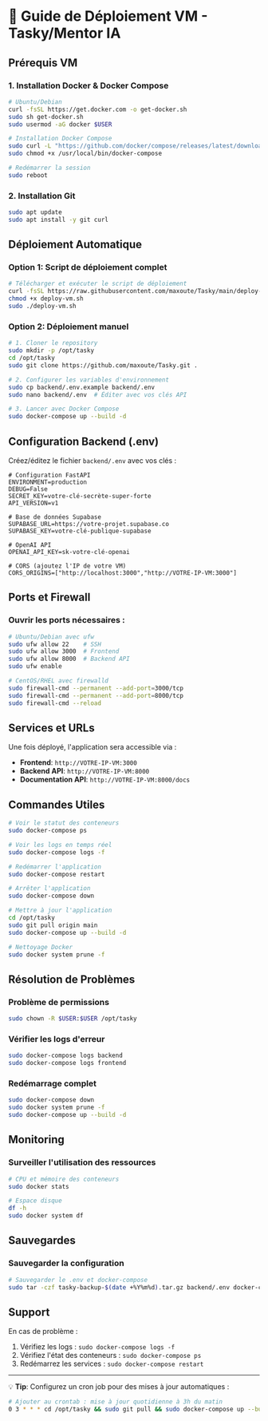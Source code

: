 # 🚀 Guide de Déploiement VM - Tasky/Mentor IA

## Prérequis VM

### 1. Installation Docker & Docker Compose

```bash
# Ubuntu/Debian
curl -fsSL https://get.docker.com -o get-docker.sh
sudo sh get-docker.sh
sudo usermod -aG docker $USER

# Installation Docker Compose
sudo curl -L "https://github.com/docker/compose/releases/latest/download/docker-compose-$(uname -s)-$(uname -m)" -o /usr/local/bin/docker-compose
sudo chmod +x /usr/local/bin/docker-compose

# Redémarrer la session
sudo reboot
```

### 2. Installation Git

```bash
sudo apt update
sudo apt install -y git curl
```

## Déploiement Automatique

### Option 1: Script de déploiement complet

```bash
# Télécharger et exécuter le script de déploiement
curl -fsSL https://raw.githubusercontent.com/maxoute/Tasky/main/deploy-vm.sh -o deploy-vm.sh
chmod +x deploy-vm.sh
sudo ./deploy-vm.sh
```

### Option 2: Déploiement manuel

```bash
# 1. Cloner le repository
sudo mkdir -p /opt/tasky
cd /opt/tasky
sudo git clone https://github.com/maxoute/Tasky.git .

# 2. Configurer les variables d'environnement
sudo cp backend/.env.example backend/.env
sudo nano backend/.env  # Éditer avec vos clés API

# 3. Lancer avec Docker Compose
sudo docker-compose up --build -d
```

## Configuration Backend (.env)

Créez/éditez le fichier `backend/.env` avec vos clés :

```env
# Configuration FastAPI
ENVIRONMENT=production
DEBUG=False
SECRET_KEY=votre-clé-secrète-super-forte
API_VERSION=v1

# Base de données Supabase
SUPABASE_URL=https://votre-projet.supabase.co
SUPABASE_KEY=votre-clé-publique-supabase

# OpenAI API
OPENAI_API_KEY=sk-votre-clé-openai

# CORS (ajoutez l'IP de votre VM)
CORS_ORIGINS=["http://localhost:3000","http://VOTRE-IP-VM:3000"]
```

## Ports et Firewall

### Ouvrir les ports nécessaires :

```bash
# Ubuntu/Debian avec ufw
sudo ufw allow 22    # SSH
sudo ufw allow 3000  # Frontend
sudo ufw allow 8000  # Backend API
sudo ufw enable

# CentOS/RHEL avec firewalld
sudo firewall-cmd --permanent --add-port=3000/tcp
sudo firewall-cmd --permanent --add-port=8000/tcp
sudo firewall-cmd --reload
```

## Services et URLs

Une fois déployé, l'application sera accessible via :

- **Frontend**: `http://VOTRE-IP-VM:3000`
- **Backend API**: `http://VOTRE-IP-VM:8000`
- **Documentation API**: `http://VOTRE-IP-VM:8000/docs`

## Commandes Utiles

```bash
# Voir le statut des conteneurs
sudo docker-compose ps

# Voir les logs en temps réel
sudo docker-compose logs -f

# Redémarrer l'application
sudo docker-compose restart

# Arrêter l'application
sudo docker-compose down

# Mettre à jour l'application
cd /opt/tasky
sudo git pull origin main
sudo docker-compose up --build -d

# Nettoyage Docker
sudo docker system prune -f
```

## Résolution de Problèmes

### Problème de permissions
```bash
sudo chown -R $USER:$USER /opt/tasky
```

### Vérifier les logs d'erreur
```bash
sudo docker-compose logs backend
sudo docker-compose logs frontend
```

### Redémarrage complet
```bash
sudo docker-compose down
sudo docker system prune -f
sudo docker-compose up --build -d
```

## Monitoring

### Surveiller l'utilisation des ressources
```bash
# CPU et mémoire des conteneurs
sudo docker stats

# Espace disque
df -h
sudo docker system df
```

## Sauvegardes

### Sauvegarder la configuration
```bash
# Sauvegarder le .env et docker-compose
sudo tar -czf tasky-backup-$(date +%Y%m%d).tar.gz backend/.env docker-compose.yml
```

## Support

En cas de problème :
1. Vérifiez les logs : `sudo docker-compose logs -f`
2. Vérifiez l'état des conteneurs : `sudo docker-compose ps`
3. Redémarrez les services : `sudo docker-compose restart`

---

💡 **Tip**: Configurez un cron job pour des mises à jour automatiques :
```bash
# Ajouter au crontab : mise à jour quotidienne à 3h du matin
0 3 * * * cd /opt/tasky && sudo git pull && sudo docker-compose up --build -d
``` 